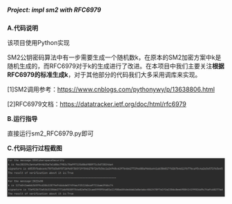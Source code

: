 ##### Project: impl sm2 with RFC6979



**A.代码说明**

该项目使用Python实现

SM2公钥密码算法中有一步需要生成一个随机数k，在原本的SM2加密方案中k是随机生成的，而RFC6979对于k的生成进行了改进。在本项目中我们主要关注**根据RFC6979的标准生成k**，对于其他部分的代码我们大多采用调库来实现。

[1]SM2调用参考：https://www.cnblogs.com/pythonywy/p/13638806.html

[2]RFC6979文档：https://datatracker.ietf.org/doc/html/rfc6979



**B.运行指导**

直接运行sm2_RFC6979.py即可



**C.代码运行过程截图**

![RFC6979.png](https://github.com/zhong-h/Creatqz/blob/main/image/07_sm2_RFC6979/RFC6979.png)


